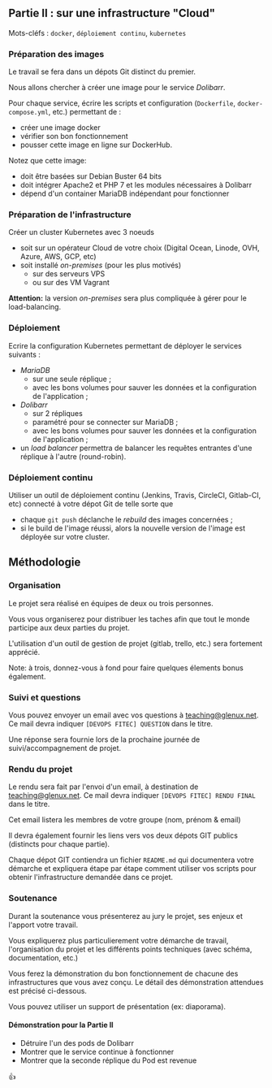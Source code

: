 ## Partie II : sur une infrastructure "Cloud"

Mots-cléfs : `docker`, `déploiement continu`, `kubernetes`

### Préparation des images

Le travail se fera dans un dépots Git distinct du premier.

Nous allons chercher à créer une image pour le service _Dolibarr_.

Pour chaque service, écrire les scripts et configuration (`Dockerfile`, `docker-compose.yml`, etc.) permettant de :

* créer une image docker
* vérifier son bon fonctionnement
* pousser cette image en ligne sur DockerHub.

Notez que cette image: 

* doit être basées sur Debian Buster 64 bits
* doit intégrer Apache2 et PHP 7 et les modules nécessaires à Dolibarr
* dépend d'un container MariaDB indépendant pour fonctionner

### Préparation de l'infrastructure

Créer un cluster Kubernetes avec 3 noeuds 

* soit sur un opérateur Cloud de votre choix (Digital Ocean, Linode, OVH, Azure, AWS, GCP, etc)
* soit installé _on-premises_ (pour les plus motivés) 
  * sur des serveurs VPS
  * ou sur des VM Vagrant

__Attention:__ la version _on-premises_ sera plus compliquée à gérer pour le load-balancing.

### Déploiement

Ecrire la configuration Kubernetes permettant de déployer le services suivants :

* _MariaDB_ 
  * sur une seule réplique ;
  * avec les bons volumes pour sauver les données et la configuration de l'application ;
* _Dolibarr_ 
  * sur 2 répliques
  * paramétré pour se connecter sur MariaDB ;
  * avec les bons volumes pour sauver les données et la configuration de l'application ;
* un _load balancer_ permettra de balancer les requêtes entrantes d'une réplique à l'autre (round-robin).


### Déploiement continu

Utiliser un outil de déploiement continu (Jenkins, Travis, CircleCI, Gitlab-CI, etc) connecté à votre dépot Git de telle sorte que 
  * chaque `git push` déclanche le _rebuild_ des images concernées ;
  * si le build de l'image réussi, alors la nouvelle version de l'image est déployée sur votre cluster.

## Méthodologie

### Organisation

Le projet sera réalisé en équipes de deux ou trois personnes.

Vous vous organiserez pour distribuer les taches afin que tout le monde participe aux deux parties du projet.

L'utilisation d'un outil de gestion de projet (gitlab, trello, etc.) sera fortement apprécié.

Note: à trois, donnez-vous à fond pour faire quelques élements bonus également.


### Suivi et questions

Vous pouvez envoyer un email avec vos questions à  teaching@glenux.net. Ce mail devra indiquer `[DEVOPS FITEC] QUESTION` dans le titre.

Une réponse sera fournie lors de la prochaine journée de suivi/accompagnement de projet.

### Rendu du projet

Le rendu sera fait par l'envoi d'un email, à destination de teaching@glenux.net. Ce mail devra indiquer `[DEVOPS FITEC] RENDU FINAL` dans le titre.

Cet email listera les membres de votre groupe (nom, prénom & email) 

Il devra également fournir les liens vers vos deux dépots GIT publics (distincts pour chaque partie).

Chaque dépot GIT contiendra un fichier `README.md` qui documentera votre démarche et expliquera étape par étape comment utiliser vos scripts pour obtenir l'infrastructure demandée dans ce projet.

### Soutenance

Durant la soutenance vous présenterez au jury le projet, ses enjeux et l'apport votre travail.

Vous expliquerez plus particulierement votre démarche de travail, l'organisation du projet et les différents points techniques (avec schéma, documentation, etc.)

Vous ferez la démonstration du bon fonctionnement de chacune des infrastructures que vous avez conçu. Le détail des démonstration attendues est précisé ci-dessous.

Vous pouvez utiliser un support de présentation (ex: diaporama).
  
#### Démonstration pour la Partie II

* Détruire l'un des pods de Dolibarr
* Montrer que le service continue à fonctionner
* Montrer que la seconde réplique du Pod est revenue


:thumbsup: 
